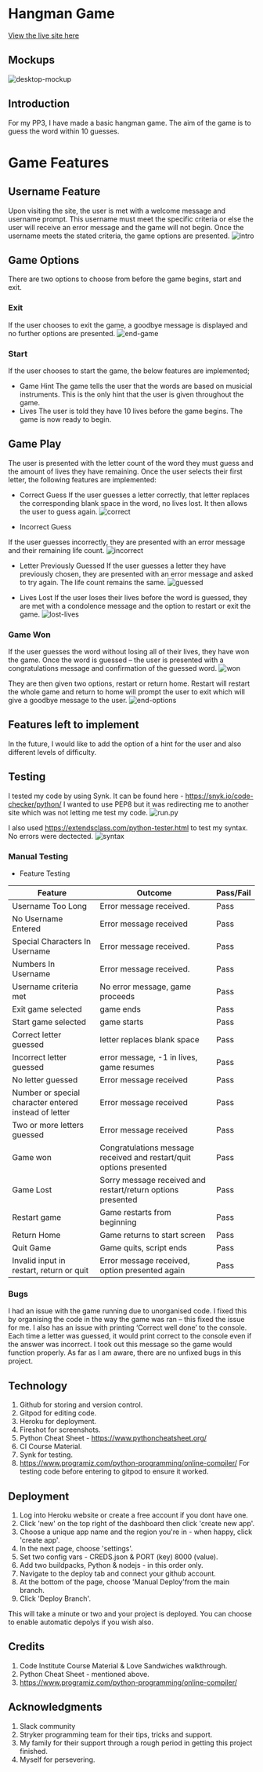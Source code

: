 # Hangman Game
[View the live site here]( https://hangman-game-pp3-deb9aac8daff.herokuapp.com/)

## Mockups
![desktop-mockup](assets/images/mockup.png)
## Introduction
For my PP3, I have made a basic hangman game. The aim of the game is to guess the word within 10 guesses. 
# Game Features
## Username Feature
Upon visiting the site, the user is met with a welcome message and username prompt. This username must meet the specific criteria or else the user will receive an error message and the game will not begin. Once the username meets the stated criteria, the game options are presented. 
![intro](assets/images/username.png)

## Game Options
There are two options to choose from before the game begins, start and exit. 
### Exit 
If the user chooses to exit the game, a goodbye message is displayed and no further options are presented. 
![end-game](assets/images/end-game.png)
### Start 
If the user chooses to start the game, the below features are implemented; 
-	Game Hint 
The game tells the user that the words are based on musicial instruments. This is the only hint that the user is given throughout the game. 
-	Lives 
The user is told they have 10 lives before the game begins. 
The game is now ready to begin. 
## Game Play 
The user is presented with the letter count of the word they must guess and the amount of lives they have remaining. Once the user selects their first letter, the following features are implemented: 
-	Correct Guess 
If the user guesses a letter correctly, that letter replaces the corresponding blank space in the word, no lives lost. It then allows the user to guess again. 
![correct](assets/images/correct.png)

-	Incorrect Guess 

If the user guesses incorrectly, they are presented with an error message and their remaining life count. 
![incorrect](assets/images/incorrect.png)


-	Letter Previously Guessed 
If the user guesses a letter they have previously chosen, they are presented with an error message and asked to try again. The life count remains the same. 
![guessed](assets/images/guessed.png)


-	Lives Lost 
If the user loses their lives before the word is guessed, they are met with a condolence message and the option to restart or exit the game.
![lost-lives](assets/images/lost-lives.png)


### Game Won 
If the user guesses the word without losing all of their lives, they have won the game. 
Once the word is guessed – the user is presented with a congratulations message and confirmation of the guessed word. 
![won](assets/images/won.png)

They are then given two options, restart or return home. Restart will restart the whole game and return to home will prompt the user to exit which will give a goodbye message to the user. 
![end-options](assets/images/end-options.png)

## Features left to implement 
In the future, I would like to add the option of a hint for the user and also different levels of difficulty. 

## Testing 
I tested my code by using Synk. It can be found here - https://snyk.io/code-checker/python/ 
I wanted to use PEP8 but it was redirecting me to another site which was not letting me test my code.
![run.py](assets/images/python-test.png)<br>

I also used https://extendsclass.com/python-tester.html to test my syntax. No errors were dectected. 
![syntax](assets/images/syntax.png)
### Manual Testing
- Feature Testing

Feature | Outcome | Pass/Fail  
--- | --- | ---
Username Too Long | Error message received.| Pass
No Username Entered| Error message received | Pass
Special Characters In Username | Error message received.| Pass
Numbers In Username | Error message received. | Pass
Username criteria met| No error message, game proceeds | Pass
Exit game selected| game ends  | Pass
Start game selected | game starts | Pass
Correct letter guessed | letter replaces blank space | Pass
Incorrect letter guessed | error message, -1 in lives, game resumes | Pass
No letter guessed | Error message received | Pass
Number or special character entered instead of letter | Error message received | Pass 
Two or more letters guessed | Error message received | Pass 
Game won | Congratulations message received and restart/quit options presented | Pass
Game Lost | Sorry message received and restart/return options presented | Pass
Restart game | Game restarts from beginning | Pass
Return Home | Game returns to start screen | Pass 
Quit Game | Game quits, script ends | Pass 
Invalid input in restart, return or quit | Error message received, option presented again | Pass 

### Bugs
I had an issue with the game running due to unorganised code. I fixed this by organising the code in the way the game was ran – this fixed the issue for me. 
I also has an issue with printing ‘Correct well done’ to the console. Each time a letter was guessed, it would print correct to the console even if the answer was incorrect. I took out this message so the game would function properly. 
As far as I am aware, there are no unfixed bugs in this project. 

## Technology 
1. Github for storing and version control. 
2. Gitpod for editing code. 
3. Heroku for deployment. 
4. Fireshot for screenshots. 
5. Python Cheat Sheet - https://www.pythoncheatsheet.org/
6. CI Course Material. 
7. Synk for testing. 
8. https://www.programiz.com/python-programming/online-compiler/ For testing code before entering to gitpod to ensure it worked. 

## Deployment 
1. Log into Heroku website or create a free account if you dont have one. 
2. Click 'new' on the top right of the dashboard then click 'create new app'. 
3. Choose a unique app name and the region you're in - when happy, click 'create app'. 
4. In the next page, choose 'settings'. 
5. Set two config vars - CREDS.json & PORT (key) 8000 (value). 
6. Add two buildpacks, Python & nodejs - in this order only. 
7. Navigate to the deploy tab and connect your github account. 
8. At the bottom of the page, choose 'Manual Deploy'from the main branch. 
9. Click 'Deploy Branch'. 

This will take a minute or two and your project is deployed. You can choose to enable automatic depolys if you wish also. 

## Credits 
1. Code Institute Course Material & Love Sandwiches walkthrough.
2. Python Cheat Sheet - mentioned above. 
3. https://www.programiz.com/python-programming/online-compiler/ 

## Acknowledgments
1. Slack community 
2. Stryker programming team for their tips, tricks and support. 
3.  My family for their support through a rough period in getting this project finished. 
4. Myself for persevering.

